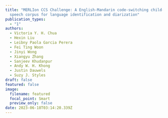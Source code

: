 ```yaml
---
title: "MERLIon CCS Challenge: A English-Mandarin code-switching child-directed
  speech corpus for language identification and diarization"
publication_types:
  - "1"
authors:
  - Victoria Y. H. Chua
  - Hexin Liu
  - Leibny Paola Garcia Perera
  - Fei Ting Woon
  - Jinyi Wong
  - Xiangyu Zhang
  - Sanjeev Khudanpur
  - Andy W. H. Khong
  - Justin Dauwels
  - Suzy J. Styles
draft: false
featured: false
image:
  filename: featured
  focal_point: Smart
  preview_only: false
date: 2023-06-18T03:14:20.339Z
---
```

